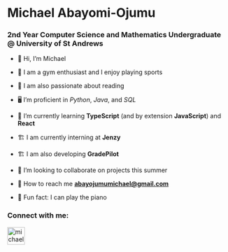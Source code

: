 <h1 align="left">Michael Abayomi-Ojumu</h1>
<h3 align="left">2nd Year Computer Science and Mathematics Undergraduate @ University of St Andrews</h3>

- 👋 Hi, I’m Michael
 
- 💪 I am a gym enthusiast and I enjoy playing sports  

- 📖 I am also passionate about reading  

- 🖥️ I’m proficient in *Python*, *Java*, and *SQL*  

- 🚀 I’m currently learning **TypeScript** (and by extension **JavaScript**) and **React**  

- 🏗️ I am currently interning at **Jenzy**
  
- 🏗️ I am also developing **GradePilot**

- 🤝 I’m looking to collaborate on projects this summer  

- 📧 How to reach me **abayojumumichael@gmail.com**  

- 🎹 Fun fact: I can play the piano 

<h3 align="left">Connect with me:</h3>
<p align="left">
<a href="https://www.linkedin.com/in/michael-abayomi-ojumu/" target="blank"><img align="center" src="https://pngimg.com/uploads/linkedIn/linkedIn_PNG8.png" alt="michael-abayomi-ojumu" height="40" width="40" /></a>
</p>
<!---
abayojumumichael/abayojumumichael is a ✨ special ✨ repository because its `README.md` (this file) appears on your GitHub profile.
You can click the Preview link to take a look at your changes.
--->
